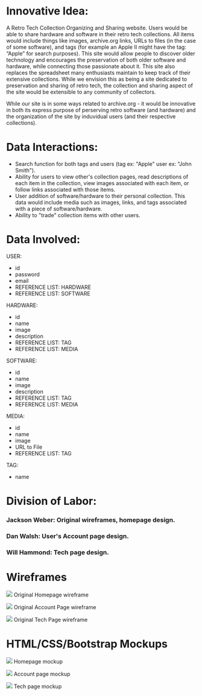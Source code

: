 # Innovative Idea:
A Retro Tech Collection Organizing and Sharing website. Users would be able to share hardware and software in their retro tech collections. All items would include things like images, archive.org links, URLs to files (in the case of some software), and tags (for example an Apple II might have the tag: “Apple” for search purposes). This site would allow people to discover older technology and encourages the preservation of both older software and hardware, while connecting those passionate about it. This site also replaces the spreadsheet many enthusiasts maintain to keep track of their extensive collections. While we envision this as being a site dedicated to preservation and sharing of retro tech, the collection and sharing aspect of the site would be extensible to any community of collectors.

While our site is in some ways related to archive.org - it would be innovative in both its express purpose of perserving retro software (and hardware) and the organization of the site by induvidual users (and their respective collections).

# Data Interactions:
- Search function for both tags and users (tag ex: "Apple" user ex: "John Smith").
- Ability for users to view other's collection pages, read descriptions of each item in the collection, view images associated with each item, or follow links associated with those items.
- User addition of software/hardware to their personal collection. This data would include media such as images, links, and tags associated with a piece of software/hardware.
- Ability to "trade" collection items with other users.

# Data Involved:
USER:
<ul>
  <li>id</li>
  <li>password</li>
  <li>email</li>
  <li>REFERENCE LIST: HARDWARE</li>
  <li>REFERENCE LIST: SOFTWARE</li>
</ul>
HARDWARE:
<ul>
  <li>id</li>
  <li>name</li>
  <li>image</li>
  <li>description</li>
  <li>REFERENCE LIST: TAG</li>
  <li>REFERENCE LIST: MEDIA</li>
</ul>

SOFTWARE:
<ul>
  <li>id</li>
  <li>name</li>
  <li>image</li>
  <li>description</li>
  <li>REFERENCE LIST: TAG</li>
  <li>REFERENCE LIST: MEDIA</li>
</ul>
  
MEDIA:
<ul>
  <li>id</li>
  <li>name</li>
  <li>image</li>
  <li>URL to File</li>
  <li>REFERENCE LIST: TAG</li>
</ul>
  
TAG:
<ul>
  <li>name</li>
</ul>
  

# Division of Labor:
### Jackson Weber: Original wireframes, homepage design.

### Dan Walsh: User's Account page design.

### Will Hammond: Tech page design.

# Wireframes
![](images/Homepage%20Wireframe.jpg)
Original Homepage wireframe

![](images/UserAccount%20Wireframe.jpg)
Original Account Page wireframe

![](images/TechPage%20Wireframe.jpg)
Original Tech Page wireframe

# HTML/CSS/Bootstrap Mockups
![](images/Homepage.png)
Homepage mockup

![](images/Account%20Page.png)
Account page mockup

![](images/Tech%20Page.png)
Tech page mockup
